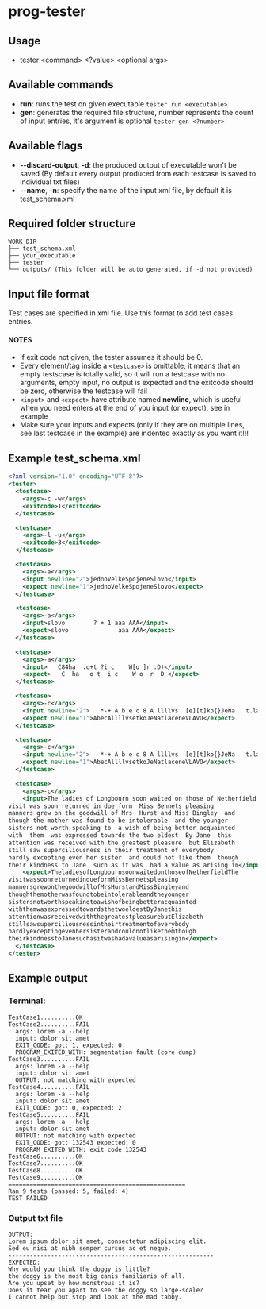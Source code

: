 # prog-tester
## Usage
- tester \<command> \<?value> \<optional args>

## Available commands
- **run**: runs the test on given executable `tester run <executable>`
- **gen**: generates the required file structure, number represents the count of input entries, it's argument is optional `tester gen <?number>`

## Available flags
- **--discard-output**, **-d**: the produced output of executable won't be saved (By default every output produced from each testcase is saved to individual txt files)
- **--name**, **-n**: specify the name of the input xml file, by default it is test_schema.xml

## Required folder structure
```
WORK_DIR
├── test_schema.xml
├── your_executable
├── tester
└── outputs/ (This folder will be auto generated, if -d not provided)
```

## Input file format
Test cases are specified in xml file. Use this format to add test cases entries.
#### NOTES
- If exit code not given, the tester assumes it should be 0.
- Every element/tag inside a `<testcase>` is omittable, it means that an empty testscase is totally valid, so it will run a testcase with no arguments, empty input, no output is expected and the exitcode should be zero, otherwise the testcase will fail
- `<input>` and `<expect>` have attribute named **newline**, which is useful when you need enters at the end of you input (or expect), see in example
- Make sure your inputs and expects (only if they are on multiple lines, see last testcase in the example) are indented exactly as you want it!!!

## Example test_schema.xml
```xml
<?xml version="1.0" encoding="UTF-8"?>
<tester>
  <testcase>
    <args>-c -w</args>
    <exitcode>1</exitcode>
  </testcase>

  <testcase>
    <args>-l -u</args>
    <exitcode>3</exitcode>
  </testcase>

  <testcase>
    <args>-a</args>
    <input newline="2">jednoVelkeSpojeneSlovo</input>
    <expect newline="1">jednoVelkeSpojeneSlovo</expect>
  </testcase>

  <testcase>
    <args>-a</args>
    <input>slovo        ? + 1 aaa AAA</input>
    <expect>slovo              aaa AAA</expect>
  </testcase>

  <testcase>
    <args>-a</args>
    <input>   C84ha  .o+t ?i c    W[o ]r .D)</input>
    <expect>   C  ha   o t  i c    W o  r  D </expect>
  </testcase>

  <testcase>
    <args>-c</args>
    <input newline="2">   *-+ A b e c 8 A llllvs  [e][t]ko{}JeNa   t.lac89e741ne +V+  L??A?V ??O</input>
    <expect newline="1">AbecAllllvsetkoJeNatlaceneVLAVO</expect>
  </testcase>

  <testcase>
    <args>-c</args>
    <input newline="2">   *-+ A b e c 8 A llllvs  [e][t]ko{}JeNa   t.lac89e741ne +V+  L??A?V ??O</input>
    <expect newline="1">AbecAllllvsetkoJeNatlaceneVLAVO</expect>
  </testcase>

  <testcase>
    <args>-c</args>
    <input>The ladies of Longbourn soon waited on those of Netherfield  The
visit was soon returned in due form  Miss Bennets pleasing
manners grew on the goodwill of Mrs  Hurst and Miss Bingley  and
though the mother was found to be intolerable  and the younger
sisters not worth speaking to  a wish of being better acquainted
with  them  was expressed towards the two eldest  By Jane  this
attention was received with the greatest pleasure  but Elizabeth
still saw superciliousness in their treatment of everybody 
hardly excepting even her sister  and could not like them  though
their kindness to Jane  such as it was  had a value as arising in</input>
    <expect>TheladiesofLongbournsoonwaitedonthoseofNetherfieldThe
visitwassoonreturnedindueformMissBennetspleasing
mannersgrewonthegoodwillofMrsHurstandMissBingleyand
thoughthemotherwasfoundtobeintolerableandtheyounger
sistersnotworthspeakingtoawishofbeingbetteracquainted
withthemwasexpressedtowardsthetwoeldestByJanethis
attentionwasreceivedwiththegreatestpleasurebutElizabeth
stillsawsuperciliousnessintheirtreatmentofeverybody
hardlyexceptingevenhersisterandcouldnotlikethemthough
theirkindnesstoJanesuchasitwashadavalueasarisingin</expect>
  </testcase>
</tester>
```
## Example output
### Terminal:
```
TestCase1..........OK
TestCase2..........FAIL
  args: lorem -a --help
  input: dolor sit amet
  EXIT_CODE: got: 1, expected: 0
  PROGRAM_EXITED_WITH: segmentation fault (core dump)
TestCase3..........FAIL
  args: lorem -a --help
  input: dolor sit amet
  OUTPUT: not matching with expected
TestCase4..........FAIL
  args: lorem -a --help
  input: dolor sit amet
  EXIT_CODE: got: 0, expected: 2
TestCase5..........FAIL
  args: lorem -a --help
  input: dolor sit amet
  OUTPUT: not matching with expected
  EXIT_CODE: got: 132543 expected: 0
  PROGRAM_EXITED_WITH: exit code 132543 
TestCase6..........OK
TestCase7..........OK
TestCase8..........OK
TestCase9..........OK
==================================================
Ran 9 tests (passed: 5, failed: 4)
TEST FAILED
```
### Output txt file
```
OUTPUT:
Lorem ipsum dolor sit amet, consectetur adipiscing elit. 
Sed eu nisi at nibh semper cursus ac et neque.
----------------------------------------------------------
EXPECTED:
Why would you think the doggy is little?
the doggy is the most big canis familiaris of all.
Are you upset by how monstrous it is?
Does it tear you apart to see the doggy so large-scale?
I cannot help but stop and look at the mad tabby.
```